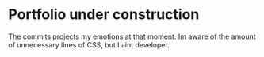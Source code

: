 # Portfolio under construction

The commits projects my emotions at that moment.
Im aware of the amount of unnecessary lines of CSS, but I aint developer.
